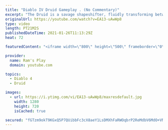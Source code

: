 ```yaml
---
title: "Diablo IV Druid Gameplay . (No Commentary)"
excerpt: "The Druid is a savage shapeshifter, fluidly transforming between the forms of a towering bear or a vicious werewolf to fight alongside the creatures of the wild."
originalUrl: https://youtube.com/watch?v=EA13-uAwWp8
type: video
length: PT21M2S
publishedDateTime: 2021-01-26T11:13:29Z
heat: 72

featuredContent: "<iframe width=\"800\" height=\"500\" frameborder=\"0\" src=\"https://www.youtube.com/embed/EA13-uAwWp8\" allow=\"accelerometer; autoplay; encrypted-media; gyroscope; picture-in-picture\" allowfullscreen></iframe>"

provider:
  name: Ram's Play
  domain: youtube.com

topics:
  - Diablo 4
  - Druid

images:
  - url: https://i.ytimg.com/vi/EA13-uAwWp8/maxresdefault.jpg
    width: 1280
    height: 720
    isCached: true

secured: "fGTzm9okT9KGxQ5P7QUibbFc3cX8aeY1LsDMXhFaRWOqbrP2ReMdbV6MdO+VNRP2Rx/JPyuH/Ta7tFUnmDzgONa0UIccCCrYhfH3u7uAqul/CPVFpq480vWUjp10QN5npeA1Ex86A4ekOIJOxvPpPwM5xKsg+Orv8htyX8Rhi4gH3CJWWPXKz0WFyXjzUrYiGL3B1Qzg1vEW+rloGd2ALGvXcPSQ9BXpE6yhiJDc2ETtBlp5yUEGX8QcyKjKSzHY8tnWybBnPeULhQy83vdKkdA1zGrE5QJss8GkYQZns2il+mYAPBSQBkBfiMfwvNhSgfK4AxzGB/4skOV04lXfp2JXNVkwN6RAkxSN6/ocX8HRcoFKBZvgFyh9vdZoqw55caR/OIIsql5kPfGDqvsyOgyVEPbrE54wL1pYgTDwCxOvOAhOPV97+s7RRHuOUr+L;4XWVQjERZaWSOwQgqCnWyw=="
---
```


